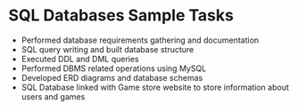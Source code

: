 # SQL Databases Sample Tasks

* Performed database requirements gathering and documentation
* SQL query writing and built database structure
* Executed DDL and DML queries
* Performed DBMS related operations using MySQL
* Developed ERD diagrams and database schemas
* SQL Database linked with Game store website to store information about users and games